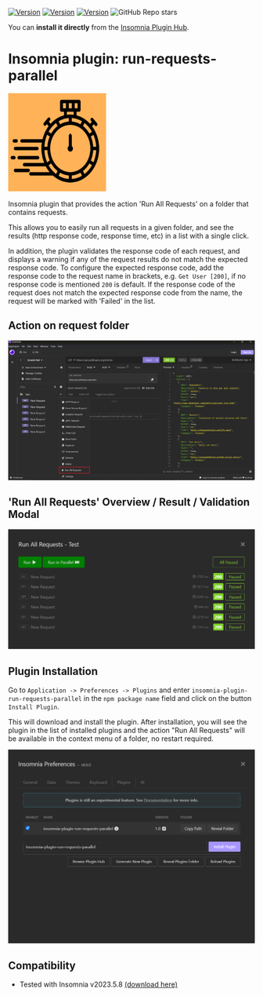 [![Version](https://img.shields.io/badge/npmjs-1.0.1-red)](https://www.npmjs.com/package/insomnia-plugin-run-requests-parallel)
[![Version](https://img.shields.io/badge/Insomnia_Plugin_Hub-1.0.1-purple)](https://insomnia.rest/plugins/insomnia-plugin-run-requests-parallel)
[![Version](https://img.shields.io/badge/Github-1.0.1-black)](https://github.com/AasheeshMahammad/insomnia-plugin-run-requests-parallel)
![GitHub Repo stars](https://img.shields.io/github/stars/schminkel/insomnia-plugin-run-requests-parallel)

You can **install it directly** from the [Insomnia Plugin Hub](https://insomnia.rest/plugins/insomnia-plugin-run-requests-parallel).

# Insomnia plugin: run-requests-parallel

<img src="/assets/icon.png" width="200" height="200">

Insomnia plugin that provides the action 'Run All Requests' on a folder that contains requests.

This allows you to easily run all requests in a given folder, and see the results (http response code, response time, etc) in a list with a single click.

In addition, the plugin validates the response code of each request, and displays a warning if any of the request results do not match the expected response code.
To configure the expected response code, add the response code to the request name in brackets, e.g. `Get User [200]`, if no response code is mentioned `200` is default.
If the response code of the request does not match the expected response code from the name, the request will be marked with 'Failed' in the list.

## Action on request folder

![Action on the folder](/assets/action-on-folder.png)

## 'Run All Requests' Overview / Result / Validation Modal

![List of requests to run](/assets/overview-result-request-list.png)

## Plugin Installation

Go to `Application -> Preferences -> Plugins` and enter `insomnia-plugin-run-requests-parallel` in the `npm package name` field and click on the button `Install Plugin`.

This will download and install the plugin. After installation, you will see the plugin in the list of installed plugins
and the action "Run All Requests" will be available in the context menu of a folder, no restart required.

![Installation](/assets/installation.png)

## Compatibility

- Tested with Insomnia v2023.5.8 [(download here)](https://github.com/schminkel/insomnia_2023.5.8/releases/tag/v2023.5.8.1)
